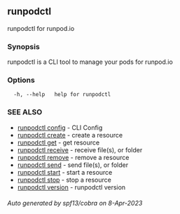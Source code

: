 ## runpodctl

runpodctl for runpod.io

### Synopsis

runpodctl is a CLI tool to manage your pods for runpod.io

### Options

```
  -h, --help   help for runpodctl
```

### SEE ALSO

* [runpodctl config](runpodctl_config.md)	 - CLI Config
* [runpodctl create](runpodctl_create.md)	 - create a resource
* [runpodctl get](runpodctl_get.md)	 - get resource
* [runpodctl receive](runpodctl_receive.md)	 - receive file(s), or folder
* [runpodctl remove](runpodctl_remove.md)	 - remove a resource
* [runpodctl send](runpodctl_send.md)	 - send file(s), or folder
* [runpodctl start](runpodctl_start.md)	 - start a resource
* [runpodctl stop](runpodctl_stop.md)	 - stop a resource
* [runpodctl version](runpodctl_version.md)	 - runpodctl version

###### Auto generated by spf13/cobra on 8-Apr-2023
